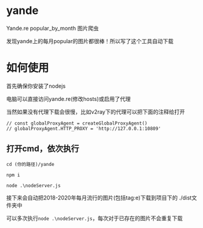 # yande
Yande.re  popular_by_month 图片爬虫

发现yande上的每月popular的图片都很棒！所以写了这个工具自动下载

# 如何使用

首先确保你安装了nodejs

电脑可以直接访问yande.re(修改hosts)或启用了代理

当然如果没有代理下载会很慢，比如v2ray下的代理可以把下面的注释给打开

```
// const globalProxyAgent = createGlobalProxyAgent()  
// globalProxyAgent.HTTP_PROXY = 'http://127.0.0.1:10809'
```

## 打开cmd，依次执行

`cd (你的路径)/yande`

`npm i`

`node .\nodeServer.js`

接下来会自动把2018-2020年每月流行的图片(包括tag:e)下载到项目下的 ./dist文件夹中

可以多次执行`node .\nodeServer.js`，每次对于已存在的图片不会重复下载
